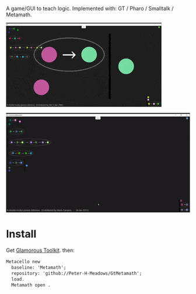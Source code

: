 A game/GUI to teach logic.
Implemented with: GT / Pharo / Smalltalk / Metamath.


![gif](images/1.gif.gif)


![gif](images/2.gif)


# Install
Get [Glamorous Toolkit](https://gtoolkit.com/).
then:

```Smalltalk
Metacello new 
  baseline: 'Metamath'; 
  repository: 'github://Peter-H-Meadows/GtMetamath';
  load.
  Metamath open .
```
